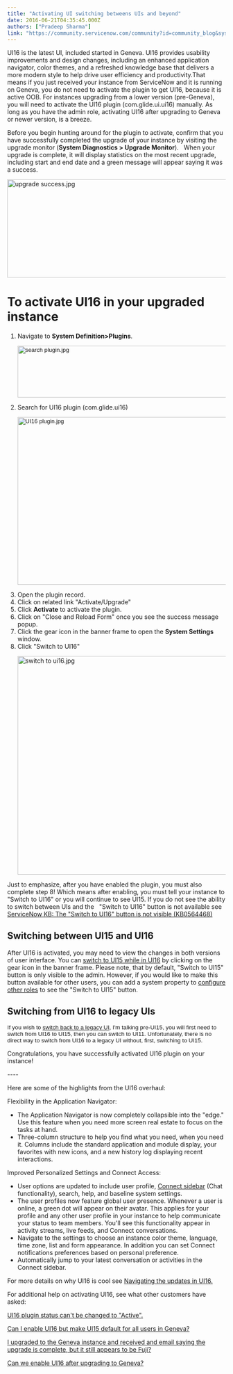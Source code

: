 ```yaml
---
title: "Activating UI switching betweens UIs and beyond"
date: 2016-06-21T04:35:45.000Z
authors: ["Pradeep Sharma"]
link: "https://community.servicenow.com/community?id=community_blog&sys_id=70bd2aa9dbd0dbc01dcaf3231f961991"
---
```

<p>UI16 is the latest UI, included started in Geneva. UI16 provides usability improvements and design changes, including an enhanced application navigator, color themes, and a refreshed knowledge base that delivers a more modern style to help drive user efficiency and productivity.That means if you just received your instance from ServiceNow and it is running on Geneva, you do not need to activate the plugin to get UI16, because it is active OOB. For instances upgrading from a lower version (pre-Geneva), you will need to activate the UI16 plugin (com.glide.ui.ui16) manually. As long as you have the admin role, activating UI16 after upgrading to Geneva or newer version, is a breeze.</p><p></p><p>Before you begin hunting around for the plugin to activate, confirm that you have successfully completed the upgrade of your instance by visiting the upgrade monitor (<strong>System Diagnostics &gt; Upgrade Monitor</strong>).   When your upgrade is complete, it will display statistics on the most recent upgrade, including start and end date and a green message will appear saying it was a success.</p><p><img   alt="upgrade success.jpg" class="image-7 jive-image" src="bd212d46db50df048c8ef4621f96193b.iix" style="width: 620px; height: 226px; display: block; margin-left: auto; margin-right: auto;"/></p><p></p><h1>To activate UI16 in your upgraded instance</h1><ol><li>Navigate to <strong>System Definition&gt;Plugins</strong>.<p><span style="margin-bottom: 10px; font-family: arial, helvetica, sans-serif; font-size: 10pt;"><img   alt="search plugin.jpg" class="image-4 jive-image" src="7930cd8edbd497041dcaf3231f961985.iix" style="width: 620px; height: 119px; display: block; margin-left: auto; margin-right: auto;"/></span></p></li><li>Search for UI16 plugin (com.glide.ui16)<br/><p><span style="font-size: 10pt; font-family: arial, helvetica, sans-serif; margin-bottom: 10px;"><img   alt="UI16 plugin.jpg" class="image-5 jive-image" src="d5006886dbdc9fc03eb27a9e0f9619b6.iix" style="width: 620px; height: 386px; display: block; margin-left: auto; margin-right: auto;"/></span></p></li><li>Open the plugin record.</li><li>Click on related link "Activate/Upgrade"</li><li>Click <strong>Activate</strong> to activate the plugin.</li><li>Click on "Close and Reload Form" once you see the success message popup.</li><li>Click the gear icon in the banner frame to open the <strong>System Settings</strong> window.</li><li>Click "Switch to UI16"<p style="text-align: left;"><img   alt="switch to ui16.jpg" class="image-6 jive-image" height="503" src="0b0d37f1dbd45fc068c1fb651f961981.iix" style="display: block; margin-left: auto; margin-right: auto; width: 522px; height: 502.635483870968px;" width="522"/></p></li></ol><p style="text-align: left;"></p><p style="text-align: left;">Just to emphasize, after you have enabled the plugin, you must also complete step 8! Which means after enabling, you must tell your instance to "Switch to UI16" or you will continue to see UI15. <span style="text-align: center;">If you do not see the ability to switch between UIs and the   "Switch to UI16" button is not available see </span><a href="https://hi.service-now.com/kb_view.do?sysparm_article=KB0564468" style="text-align: center;" title="https://hi.service-now.com/kb_view.do?sysparm_article=KB0564468">ServiceNow KB: The "Switch to UI16" button is not visible (KB0564468)</a></p><p></p><h2>Switching between UI15 and UI16</h2><p>After UI16 is activated, you may need to view the changes in both versions of user interface. You can <a title="ocs.servicenow.com/bundle/helsinki-servicenow-platform/page/administer/navigation-and-ui/task/t_SwitchBtwnUi16AndUi15.html" href="https://docs.servicenow.com/bundle/helsinki-servicenow-platform/page/administer/navigation-and-ui/task/t_SwitchBtwnUi16AndUi15.html">switch to UI15 while in UI16</a> by clicking on the gear icon in the banner frame. Please note, that by default, "Switch to UI15" button is only visible to the admin. However, if you would like to make this button available for other users, you can add a system property to <a title="ocs.servicenow.com/bundle/geneva-servicenow-platform/page/administer/navigation_and_ui/task/t_ConfigSwitchRolesUi15AndUI16.html" href="https://docs.servicenow.com/bundle/geneva-servicenow-platform/page/administer/navigation_and_ui/task/t_ConfigSwitchRolesUi15AndUI16.html">configure other roles</a> to see the "Switch to UI15" button.</p><p></p><h2>Switching from UI16 to legacy UIs</h2><p><span style="font-size: 10pt; font-family: arial, helvetica, sans-serif; margin-bottom: 10px;">If you wish to <a title="ocs.servicenow.com/bundle/helsinki-servicenow-platform/page/administer/navigation-and-ui/task/t_DisableUI15.html" href="https://docs.servicenow.com/bundle/helsinki-servicenow-platform/page/administer/navigation-and-ui/task/t_DisableUI15.html">switch back to a legacy UI</a>, I'm talking pre-UI15, you will first need to switch from UI16 to UI15, then you can switch to UI11. Unfortunately, there is no direct way to switch from UI16 to a legacy UI without, first, switching to UI15.</span></p><p></p><p>Congratulations, you have successfully activated UI16 plugin on your instance!</p><p></p><p></p><p>----</p><p></p><p></p><p>Here are some of the highlights from the UI16 overhaul:</p><p></p><p>Flexibility in the Application Navigator:</p><ul><li>The Application Navigator is now completely collapsible into the "edge." Use this feature when you need more screen real estate to focus on the tasks at hand.</li><li>Three-column structure to help you find what you need, when you need it. Columns include the standard application and module display, your favorites with new icons, and a new history log displaying recent interactions.</li></ul><p></p><p>Improved Personalized Settings and Connect Access:</p><ul><li>User options are updated to include user profile, <a title="ocs.servicenow.com/bundle/geneva-servicenow-platform/page/use/collaboration/concept/c_CollaborationSidebar.html" href="https://docs.servicenow.com/bundle/geneva-servicenow-platform/page/use/collaboration/concept/c_CollaborationSidebar.html">Connect sidebar</a> (Chat functionality), search, help, and baseline system settings.</li><li>The user profiles now feature global user presence. Whenever a user is online, a green dot will appear on their avatar. This applies for your profile and any other user profile in your instance to help communicate your status to team members. You'll see this functionality appear in activity streams, live feeds, and Connect conversations.</li><li>Navigate to the settings to choose an instance color theme, language, time zone, list and form appearance. In addition you can set Connect notifications preferences based on personal preference.</li><li>Automatically jump to your latest conversation or activities in the Connect sidebar.</li></ul><p></p><p>For more details on why UI16 is cool see <a title="ocs.servicenow.com/bundle/geneva-servicenow-platform/page/administer/navigation_and_ui/concept/c_NavigationAndTheUserInterface.html" href="https://docs.servicenow.com/bundle/geneva-servicenow-platform/page/administer/navigation_and_ui/concept/c_NavigationAndTheUserInterface.html">Navigating the updates in UI16.</a></p><p></p><p></p><p>For additional help on activating UI16, see what other customers have asked:</p><p><a title="UI16 plugin status can't be changed to "Active"." __default_attr="210671" __jive_macro_name="thread" class="jive_macro_thread jive_macro" data-orig-content="UI16 plugin status can't be changed to &quot;Active&quot;." data-renderedposition="2533.962890625_7.997159004211426_320_16" href="/community?id=community_question&sys_id=4404c7e5dbd8dbc01dcaf3231f961915">UI16 plugin status can't be changed to "Active".</a></p><p><a title="Can I enable UI16 but make UI15 default for all users in Geneva?" __default_attr="211343" __jive_macro_name="thread" class="jive_macro_thread jive_macro" data-orig-content="Can I enable UI16 but make UI15 default for all users in Geneva?" data-renderedposition="2553.962890625_7.997159004211426_424_16" href="/community?id=community_question&sys_id=0f1ecfaddb9cdbc01dcaf3231f96199c">Can I enable UI16 but make UI15 default for all users in Geneva?</a></p><p><a title="I upgraded to the Geneva instance and received and email saying the upgrade is complete, but it still appears to be Fuji?" __default_attr="211033" __jive_macro_name="thread" class="jive_macro_thread jive_macro" data-orig-content="I upgraded to the Geneva instance and received and email saying the upgrade is complete, but it still appears to be Fuji?" data-renderedposition="2573.962890625_7.997159004211426_773_16" href="/community?id=community_question&sys_id=983b0beddb5cdbc01dcaf3231f96194f">I upgraded to the Geneva instance and received and email saying the upgrade is complete, but it still appears to be Fuji?</a></p><p><a title="Can we enable UI16 after upgrading to Geneva?" __default_attr="208881" __jive_macro_name="thread" class="jive_macro_thread jive_macro" data-orig-content="Can we enable UI16 after upgrading to Geneva?" data-renderedposition="2593.962890625_7.997159004211426_320_16" href="/community?id=community_question&sys_id=94b5cfeddbd8dbc01dcaf3231f9619c8">Can we enable UI16 after upgrading to Geneva?</a></p>